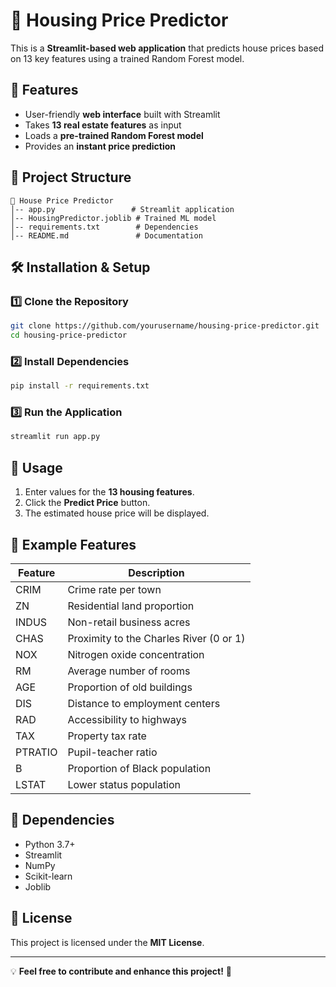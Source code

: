 # 🏡 Housing Price Predictor

This is a **Streamlit-based web application** that predicts house prices based on 13 key features using a trained Random Forest model.

## 🚀 Features
- User-friendly **web interface** built with Streamlit
- Takes **13 real estate features** as input
- Loads a **pre-trained Random Forest model**
- Provides an **instant price prediction**

## 📂 Project Structure
```
📁 House Price Predictor
│-- app.py                 # Streamlit application
│-- HousingPredictor.joblib # Trained ML model
│-- requirements.txt        # Dependencies
│-- README.md               # Documentation
```

## 🛠 Installation & Setup
### 1️⃣ Clone the Repository
```bash
git clone https://github.com/yourusername/housing-price-predictor.git
cd housing-price-predictor
```
### 2️⃣ Install Dependencies
```bash
pip install -r requirements.txt
```
### 3️⃣ Run the Application
```bash
streamlit run app.py
```

## 🎯 Usage
1. Enter values for the **13 housing features**.
2. Click the **Predict Price** button.
3. The estimated house price will be displayed.

## 🧪 Example Features
| Feature | Description |
|---------|------------|
| CRIM    | Crime rate per town |
| ZN      | Residential land proportion |
| INDUS   | Non-retail business acres |
| CHAS    | Proximity to the Charles River (0 or 1) |
| NOX     | Nitrogen oxide concentration |
| RM      | Average number of rooms |
| AGE     | Proportion of old buildings |
| DIS     | Distance to employment centers |
| RAD     | Accessibility to highways |
| TAX     | Property tax rate |
| PTRATIO | Pupil-teacher ratio |
| B       | Proportion of Black population |
| LSTAT   | Lower status population |

## 📌 Dependencies
- Python 3.7+
- Streamlit
- NumPy
- Scikit-learn
- Joblib

## 📜 License
This project is licensed under the **MIT License**.

---
💡 **Feel free to contribute and enhance this project!** 🚀

